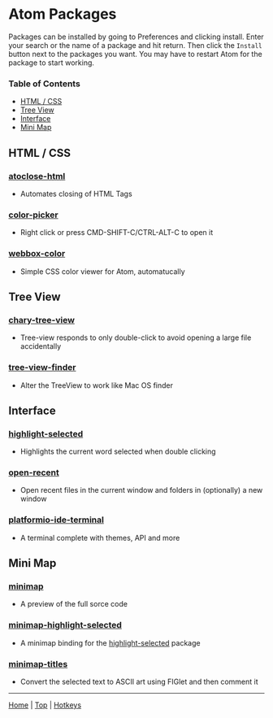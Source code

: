 # Atom Packages

Packages can be installed by going to Preferences and clicking install. Enter your search or the name of a package and hit return. Then click the ```Install``` button next to the packages you want. You may have to restart Atom for the package to start working.

### Table of Contents
* [HTML / CSS](#html__css)
* [Tree View](#tree-view)
* [Interface](#interface)
* [Mini Map](#mini-map)


## HTML / CSS

### [atoclose-html](https://atom.io/packages/autoclose-html)

* Automates closing of HTML Tags

### [color-picker](https://atom.io/packages/color-picker)

* Right click or press CMD-SHIFT-C/CTRL-ALT-C to open it

### [webbox-color](https://atom.io/packages/webbox-color)

* Simple CSS color viewer for Atom, automatucally


## Tree View

### [chary-tree-view](https://atom.io/packages/chary-tree-view)

* Tree-view responds to only double-click to avoid opening a large file accidentally

### [tree-view-finder](https://atom.io/packages/tree-view-finder)

* Alter the TreeView to work like Mac OS finder


## Interface

### [highlight-selected](https://atom.io/packages/highlight-selected)

* Highlights the current word selected when double clicking


### [open-recent](https://atom.io/packages/open-recent)

* Open recent files in the current window and folders in (optionally) a new window

### [platformio-ide-terminal](https://atom.io/packages/platformio-ide-terminal)

* A terminal complete with themes, API and more


## Mini Map

### [minimap](https://atom.io/packages/minimap)

* A preview of the full sorce code

### [minimap-highlight-selected](https://atom.io/packages/minimap-highlight-selected)

* A minimap binding for the [highlight-selected](https://atom.io/packages/highlight-selected) package

### [minimap-titles](https://atom.io/packages/minimap-titles)

* Convert the selected text to ASCII art using FIGlet and then comment it 



---
[Home](README.md) | [Top](#atom-packages) | [Hotkeys](Atom_Hotkeys.md)


